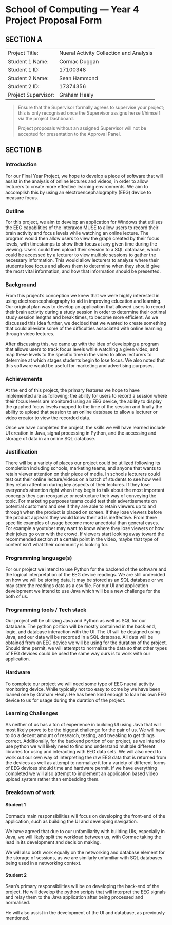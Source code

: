 # School of Computing &mdash; Year 4 Project Proposal Form


## SECTION A

|                     |                                         |
|---------------------|-----------------------------------------|
|Project Title:       | Nueral Activity Collection and Analysis |
|Student 1 Name:      | Cormac Duggan                           |
|Student 1 ID:        | 17100348                                |
|Student 2 Name:      | Sean Hammond                            |
|Student 2 ID:        | 17374356                                |
|Project Supervisor:  | Graham Healy                            |

> Ensure that the Supervisor formally agrees to supervise your project; this is only recognised once the
> Supervisor assigns herself/himself via the project Dashboard.
>
> Project proposals without an assigned
> Supervisor will not be accepted for presentation to the Approval Panel.

## SECTION B


### Introduction

For our Final Year Project, we hope to develop a piece of software that will assist in the analysis of online lectures and videos, in order to allow lecturers to create more effective learning environments. We aim to accomplish this by using an electroencephalography (EEG) device to measure focus. 

### Outline

For this project, we aim to develop an application for Windows that utilises the EEG capabilities of the Interaxon MUSE to allow users to record their brain activity and focus levels while watching an online lecture. The program would then allow users to view the graph created by their focus levels, with timestamps to show their focus at any given time during the viewing. Users could then upload their session to a SQL database, which could be accessed by a lecturer to view multiple sessions to gather the necessary information. This would allow lecturers to analyse where their students lose focus and allows them to determine when they should give the most vital information, and how that information should be presented.

### Background

From this project’s conception we knew that we were highly interested in using electroencephalography to aid in improving education and learning. Our original plan was to develop an application that allowed users to record their brain activity during a study session in order to determine their optimal study session lengths and break times, to become more efficient. As we discussed this idea further, we decided that we wanted to create something that could alleviate some of the difficulties associated with online learning through video lectures. 

After discussing this, we came up with the idea of developing a program that allows users to track focus levels while watching a given video, and map these levels to the specific time in the video to allow lecturers to determine at which stages students begin to lose focus. We also noted that this software would be useful for marketing and advertising purposes.

### Achievements

At the end of this project, the primary features we hope to have implemented are as following; the ability for users to record a session where their focus levels are monitored using an EEG device, the ability to display the graphed focus levels mapped to the time of the session and finally the ability to upload that session to an online database to allow a lecturer or video creator to view the recorded data.

Once we have completed the project, the skills we will have learned include UI creation in Java, signal processing in Python, and the accessing and storage of data in an online SQL database.

### Justification

There will be a variety of places our project could be utilized following its completion including schools, marketing teams, and anyone that wants to retain viewer attention on their piece of media. In schools lecturers could test out their online lecture/videos on a batch of students to see how well they retain attention during key aspects of their lectures. If they lose everyone’s attention right when they begin to talk about the most important concepts they can reorganize or restructure their way of conveying the topic. For marketing purposes teams could test their advertisements on potential customers and see if they are able to retain viewers up to and through when the product is placed on screen. If they lose viewers before the product appears they would know their ad is ineffective. From there specific examples of usage become more anecdotal than general cases. For example a youtuber may want to know where they lose viewers or how their jokes go over with the crowd. If viewers start looking away toward the recommended section at a certain point in the video, maybe that type of content isn’t what their community is looking for. 

### Programming language(s)

For our project we intend to use Python for the backend of the software and the logical interpretation of the EEG device readings. We are still undecided on how we will be storing data. It may be stored as an SQL database or we may store the readings data as a csv file. For our UI and application development we intend to use Java which will be a new challenge for the both of us.

### Programming tools / Tech stack

Our project will be utilizing Java and Python as well as SQL for our database. The python portion will be mostly contained in the back end, logic, and database interaction with the UI. The UI will be designed using Java, and our data will be recorded in a SQL database. All data will be obtained from an EEG device we will be using for the duration of the project. Should time permit, we will attempt to normalize the data so that other types of EEG devices could be used the same way ours is to work with our application.

### Hardware

To complete our project we will need some type of EEG nueral activity monitoring device. While typically not too easy to come by we have been loaned one by Graham Healy. He has been kind enough to loan his own EEG device to us for usage during the duration of the project.

### Learning Challenges

As neither of us has a ton of experience in building UI using Java that will most likely prove to be the biggest challenge for the pair of us. We will have to do a decent amount of research, testing, and tweaking to get things correct. Additionally, for the backend portion of our project, as we intend to use python we will likely need to find and understand multiple different libraries for using and interacting with EEG data sets. We will also need to work out our own way of interpreting the raw EEG data that is returned from the devices as well as attempt to normalize it for a variety of different forms of EEG devices should time and hardware permit. If we have everything completed we will also attempt to implement an application based video upload system rather than embedding them.

### Breakdown of work

#### Student 1

Cormac’s main responsibilities will focus on developing the front-end of the application, such as building the UI and developing navigation. 

We have agreed that due to our unfamiliarity with building UIs, especially in Java, we will likely split the workload between us, with Cormac taking the lead in its development and decision making.

We will also both work equally on the networking and database element for the storage of sessions, as we are similarly unfamiliar with SQL databases being used in a networking context.


#### Student 2

Sean’s primary responsibilities will be on developing the back-end of the project. He will develop the python scripts that will interpret the EEG signals and relay them to the Java application after being processed and normalised.

He will also assist in the development of the UI and database, as previously mentioned.

